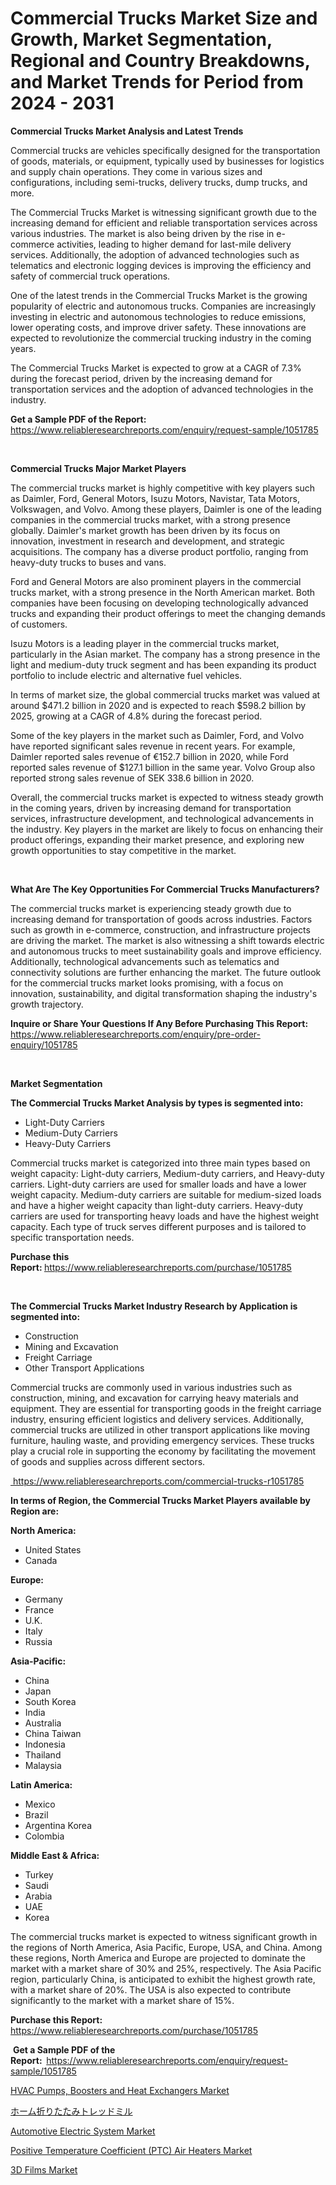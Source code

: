 <p><h1>Commercial Trucks Market Size and Growth, Market Segmentation, Regional and Country Breakdowns, and Market Trends for Period from 2024 -  2031</h1></p><p><strong>Commercial Trucks Market Analysis and Latest Trends</strong></p>
<p><p>Commercial trucks are vehicles specifically designed for the transportation of goods, materials, or equipment, typically used by businesses for logistics and supply chain operations. They come in various sizes and configurations, including semi-trucks, delivery trucks, dump trucks, and more.</p><p>The Commercial Trucks Market is witnessing significant growth due to the increasing demand for efficient and reliable transportation services across various industries. The market is also being driven by the rise in e-commerce activities, leading to higher demand for last-mile delivery services. Additionally, the adoption of advanced technologies such as telematics and electronic logging devices is improving the efficiency and safety of commercial truck operations.</p><p>One of the latest trends in the Commercial Trucks Market is the growing popularity of electric and autonomous trucks. Companies are increasingly investing in electric and autonomous technologies to reduce emissions, lower operating costs, and improve driver safety. These innovations are expected to revolutionize the commercial trucking industry in the coming years.</p><p>The Commercial Trucks Market is expected to grow at a CAGR of 7.3% during the forecast period, driven by the increasing demand for transportation services and the adoption of advanced technologies in the industry.</p></p>
<p><strong>Get a Sample PDF of the Report:&nbsp;</strong> <a href="https://www.reliableresearchreports.com/enquiry/request-sample/1051785">https://www.reliableresearchreports.com/enquiry/request-sample/1051785</a></p>
<p>&nbsp;</p>
<p><strong>Commercial Trucks Major Market Players</strong></p>
<p><p>The commercial trucks market is highly competitive with key players such as Daimler, Ford, General Motors, Isuzu Motors, Navistar, Tata Motors, Volkswagen, and Volvo. Among these players, Daimler is one of the leading companies in the commercial trucks market, with a strong presence globally. Daimler's market growth has been driven by its focus on innovation, investment in research and development, and strategic acquisitions. The company has a diverse product portfolio, ranging from heavy-duty trucks to buses and vans.</p><p>Ford and General Motors are also prominent players in the commercial trucks market, with a strong presence in the North American market. Both companies have been focusing on developing technologically advanced trucks and expanding their product offerings to meet the changing demands of customers.</p><p>Isuzu Motors is a leading player in the commercial trucks market, particularly in the Asian market. The company has a strong presence in the light and medium-duty truck segment and has been expanding its product portfolio to include electric and alternative fuel vehicles.</p><p>In terms of market size, the global commercial trucks market was valued at around $471.2 billion in 2020 and is expected to reach $598.2 billion by 2025, growing at a CAGR of 4.8% during the forecast period.</p><p>Some of the key players in the market such as Daimler, Ford, and Volvo have reported significant sales revenue in recent years. For example, Daimler reported sales revenue of €152.7 billion in 2020, while Ford reported sales revenue of $127.1 billion in the same year. Volvo Group also reported strong sales revenue of SEK 338.6 billion in 2020.</p><p>Overall, the commercial trucks market is expected to witness steady growth in the coming years, driven by increasing demand for transportation services, infrastructure development, and technological advancements in the industry. Key players in the market are likely to focus on enhancing their product offerings, expanding their market presence, and exploring new growth opportunities to stay competitive in the market.</p></p>
<p>&nbsp;</p>
<p><strong>What Are The Key Opportunities For Commercial Trucks Manufacturers?</strong></p>
<p><p>The commercial trucks market is experiencing steady growth due to increasing demand for transportation of goods across industries. Factors such as growth in e-commerce, construction, and infrastructure projects are driving the market. The market is also witnessing a shift towards electric and autonomous trucks to meet sustainability goals and improve efficiency. Additionally, technological advancements such as telematics and connectivity solutions are further enhancing the market. The future outlook for the commercial trucks market looks promising, with a focus on innovation, sustainability, and digital transformation shaping the industry's growth trajectory.</p></p>
<p><strong>Inquire or Share Your Questions If Any Before Purchasing This Report:</strong> <a href="https://www.reliableresearchreports.com/enquiry/pre-order-enquiry/1051785">https://www.reliableresearchreports.com/enquiry/pre-order-enquiry/1051785</a></p>
<p>&nbsp;</p>
<p><strong>Market Segmentation</strong></p>
<p><strong>The Commercial Trucks Market Analysis by types is segmented into:</strong></p>
<p><ul><li>Light-Duty Carriers</li><li>Medium-Duty Carriers</li><li>Heavy-Duty Carriers</li></ul></p>
<p><p>Commercial trucks market is categorized into three main types based on weight capacity: Light-duty carriers, Medium-duty carriers, and Heavy-duty carriers. Light-duty carriers are used for smaller loads and have a lower weight capacity. Medium-duty carriers are suitable for medium-sized loads and have a higher weight capacity than light-duty carriers. Heavy-duty carriers are used for transporting heavy loads and have the highest weight capacity. Each type of truck serves different purposes and is tailored to specific transportation needs.</p></p>
<p><strong>Purchase this Report:&nbsp;</strong><a href="https://www.reliableresearchreports.com/purchase/1051785">https://www.reliableresearchreports.com/purchase/1051785</a></p>
<p>&nbsp;</p>
<p><strong>The Commercial Trucks Market Industry Research by Application is segmented into:</strong></p>
<p><ul><li>Construction</li><li>Mining and Excavation</li><li>Freight Carriage</li><li>Other Transport Applications</li></ul></p>
<p><p>Commercial trucks are commonly used in various industries such as construction, mining, and excavation for carrying heavy materials and equipment. They are essential for transporting goods in the freight carriage industry, ensuring efficient logistics and delivery services. Additionally, commercial trucks are utilized in other transport applications like moving furniture, hauling waste, and providing emergency services. These trucks play a crucial role in supporting the economy by facilitating the movement of goods and supplies across different sectors.</p></p>
<p><a href="https://www.reliableresearchreports.com/commercial-trucks-r1051785">&nbsp;https://www.reliableresearchreports.com/commercial-trucks-r1051785</a></p>
<p><strong>In terms of Region, the Commercial Trucks Market Players available by Region are:</strong></p>
<p>
    <p> <strong> North America: </strong>
        <ul>
            <li>United States</li>
            <li>Canada</li>
        </ul>
        </p> 
    <p> <strong> Europe: </strong>
        <ul>
            <li>Germany</li>
            <li>France</li>
            <li>U.K.</li>
            <li>Italy</li>
            <li>Russia</li>
        </ul>
        </p> 
    <p> <strong> Asia-Pacific: </strong>
        <ul>
            <li>China</li>
            <li>Japan</li>
            <li>South Korea</li>
            <li>India</li>
            <li>Australia</li>
            <li>China Taiwan</li>
            <li>Indonesia</li>
            <li>Thailand</li>
            <li>Malaysia</li>
        </ul>
        </p> 
    <p> <strong> Latin America: </strong>
        <ul>
            <li>Mexico</li>
            <li>Brazil</li>
            <li>Argentina Korea</li>
            <li>Colombia</li>
        </ul>
        </p> 
    <p> <strong> Middle East & Africa: </strong>
        <ul>
            <li>Turkey</li>
            <li>Saudi</li>
            <li>Arabia</li>
            <li>UAE</li>
            <li>Korea</li>
        </ul>
    </p>
    </p>
<p><p>The commercial trucks market is expected to witness significant growth in the regions of North America, Asia Pacific, Europe, USA, and China. Among these regions, North America and Europe are projected to dominate the market with a market share of 30% and 25%, respectively. The Asia Pacific region, particularly China, is anticipated to exhibit the highest growth rate, with a market share of 20%. The USA is also expected to contribute significantly to the market with a market share of 15%.</p></p>
<p><strong>Purchase this Report: </strong><a href="https://www.reliableresearchreports.com/purchase/1051785">https://www.reliableresearchreports.com/purchase/1051785</a></p>
<p>&nbsp;<strong>Get a Sample PDF of the Report:&nbsp;&nbsp;</strong><a href="https://www.reliableresearchreports.com/enquiry/request-sample/1051785">https://www.reliableresearchreports.com/enquiry/request-sample/1051785</a></p>
<p><strong></strong></p>
<p><p><a href="https://www.linkedin.com/pulse/hvac-pumps-boosters-heat-exchangers-market-analysis-its-cagr-dpiyc?trackingId=CZB692UWEJRiPk2P0x4Xpg%3D%3D">HVAC Pumps, Boosters and Heat Exchangers Market</a></p><p><a href="https://github.com/deonnorth8/Market-Research-Report-List-1/blob/main/855768855459.md">ホーム折りたたみトレッドミル</a></p><p><a href="https://github.com/fiixsa/Market-Research-Report-List-2/blob/main/automotive-electric-system-market.md">Automotive Electric System Market</a></p><p><a href="https://www.linkedin.com/pulse/positive-temperature-coefficient-ptc-air-heaters-market-exploring-bgtkc?trackingId=diaTrQkqwO1yBgypuPq6tQ%3D%3D">Positive Temperature Coefficient (PTC) Air Heaters Market</a></p><p><a href="https://github.com/Airanohannonzb68e5pb53oc1/Market-Research-Report-List-2/blob/main/3d-films-market.md">3D Films Market</a></p></p>